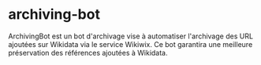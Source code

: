 # archiving-bot
ArchivingBot est un bot d'archivage vise à automatiser l'archivage des URL ajoutées sur Wikidata via le service Wikiwix. Ce bot garantira une meilleure préservation des références ajoutées à Wikidata.
